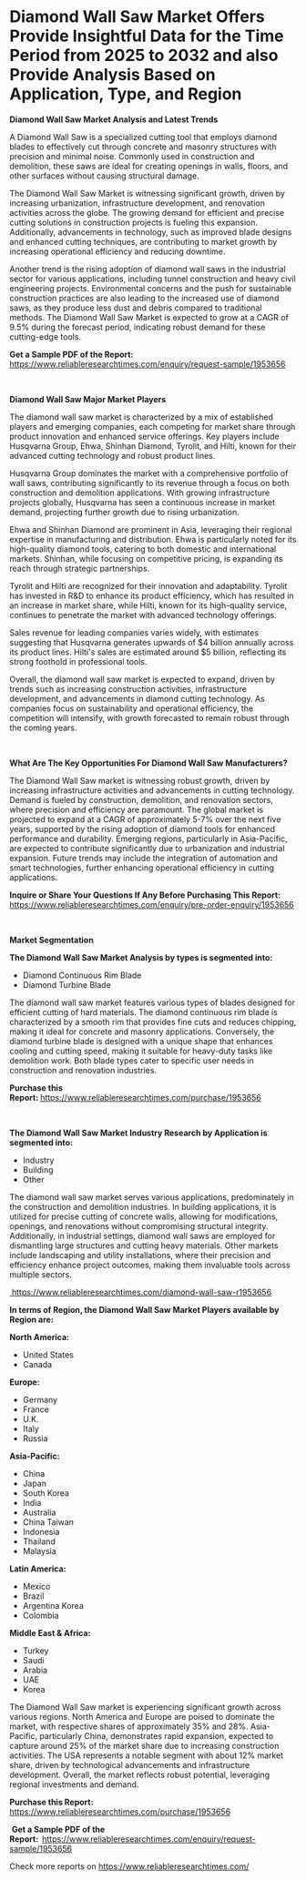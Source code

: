 <p><h1>Diamond Wall Saw Market Offers Provide Insightful Data for the Time Period from 2025 to 2032 and also Provide Analysis Based on Application, Type, and Region</h1></p><p><strong>Diamond Wall Saw Market Analysis and Latest Trends</strong></p>
<p><p>A Diamond Wall Saw is a specialized cutting tool that employs diamond blades to effectively cut through concrete and masonry structures with precision and minimal noise. Commonly used in construction and demolition, these saws are ideal for creating openings in walls, floors, and other surfaces without causing structural damage. </p><p>The Diamond Wall Saw Market is witnessing significant growth, driven by increasing urbanization, infrastructure development, and renovation activities across the globe. The growing demand for efficient and precise cutting solutions in construction projects is fueling this expansion. Additionally, advancements in technology, such as improved blade designs and enhanced cutting techniques, are contributing to market growth by increasing operational efficiency and reducing downtime. </p><p>Another trend is the rising adoption of diamond wall saws in the industrial sector for various applications, including tunnel construction and heavy civil engineering projects. Environmental concerns and the push for sustainable construction practices are also leading to the increased use of diamond saws, as they produce less dust and debris compared to traditional methods. The Diamond Wall Saw Market is expected to grow at a CAGR of 9.5% during the forecast period, indicating robust demand for these cutting-edge tools.</p></p>
<p><strong>Get a Sample PDF of the Report:&nbsp;</strong> <a href="https://www.reliableresearchtimes.com/enquiry/request-sample/1953656?utm_campaign=3548&utm_medium=2&utm_source=Github&utm_content=ia&utm_term=10042025&utm_id=diamond-wall-saw">https://www.reliableresearchtimes.com/enquiry/request-sample/1953656</a></p>
<p>&nbsp;</p>
<p><strong>Diamond Wall Saw Major Market Players</strong></p>
<p><p>The diamond wall saw market is characterized by a mix of established players and emerging companies, each competing for market share through product innovation and enhanced service offerings. Key players include Husqvarna Group, Ehwa, Shinhan Diamond, Tyrolit, and Hilti, known for their advanced cutting technology and robust product lines. </p><p>Husqvarna Group dominates the market with a comprehensive portfolio of wall saws, contributing significantly to its revenue through a focus on both construction and demolition applications. With growing infrastructure projects globally, Husqvarna has seen a continuous increase in market demand, projecting further growth due to rising urbanization.</p><p>Ehwa and Shinhan Diamond are prominent in Asia, leveraging their regional expertise in manufacturing and distribution. Ehwa is particularly noted for its high-quality diamond tools, catering to both domestic and international markets. Shinhan, while focusing on competitive pricing, is expanding its reach through strategic partnerships.</p><p>Tyrolit and Hilti are recognized for their innovation and adaptability. Tyrolit has invested in R&D to enhance its product efficiency, which has resulted in an increase in market share, while Hilti, known for its high-quality service, continues to penetrate the market with advanced technology offerings.</p><p>Sales revenue for leading companies varies widely, with estimates suggesting that Husqvarna generates upwards of $4 billion annually across its product lines. Hilti's sales are estimated around $5 billion, reflecting its strong foothold in professional tools.</p><p>Overall, the diamond wall saw market is expected to expand, driven by trends such as increasing construction activities, infrastructure development, and advancements in diamond cutting technology. As companies focus on sustainability and operational efficiency, the competition will intensify, with growth forecasted to remain robust through the coming years.</p></p>
<p>&nbsp;</p>
<p><strong>What Are The Key Opportunities For Diamond Wall Saw Manufacturers?</strong></p>
<p><p>The Diamond Wall Saw market is witnessing robust growth, driven by increasing infrastructure activities and advancements in cutting technology. Demand is fueled by construction, demolition, and renovation sectors, where precision and efficiency are paramount. The global market is projected to expand at a CAGR of approximately 5-7% over the next five years, supported by the rising adoption of diamond tools for enhanced performance and durability. Emerging regions, particularly in Asia-Pacific, are expected to contribute significantly due to urbanization and industrial expansion. Future trends may include the integration of automation and smart technologies, further enhancing operational efficiency in cutting applications.</p></p>
<p><strong>Inquire or Share Your Questions If Any Before Purchasing This Report:</strong> <a href="https://www.reliableresearchtimes.com/enquiry/pre-order-enquiry/1953656?utm_campaign=3548&utm_medium=2&utm_source=Github&utm_content=ia&utm_term=10042025&utm_id=diamond-wall-saw">https://www.reliableresearchtimes.com/enquiry/pre-order-enquiry/1953656</a></p>
<p>&nbsp;</p>
<p><strong>Market Segmentation</strong></p>
<p><strong>The Diamond Wall Saw Market Analysis by types is segmented into:</strong></p>
<p><ul><li>Diamond Continuous Rim Blade</li><li>Diamond Turbine Blade</li></ul></p>
<p><p>The diamond wall saw market features various types of blades designed for efficient cutting of hard materials. The diamond continuous rim blade is characterized by a smooth rim that provides fine cuts and reduces chipping, making it ideal for concrete and masonry applications. Conversely, the diamond turbine blade is designed with a unique shape that enhances cooling and cutting speed, making it suitable for heavy-duty tasks like demolition work. Both blade types cater to specific user needs in construction and renovation industries.</p></p>
<p><strong>Purchase this Report:&nbsp;</strong><a href="https://www.reliableresearchtimes.com/purchase/1953656?utm_campaign=3548&utm_medium=2&utm_source=Github&utm_content=ia&utm_term=10042025&utm_id=diamond-wall-saw">https://www.reliableresearchtimes.com/purchase/1953656</a></p>
<p>&nbsp;</p>
<p><strong>The Diamond Wall Saw Market Industry Research by Application is segmented into:</strong></p>
<p><ul><li>Industry</li><li>Building</li><li>Other</li></ul></p>
<p><p>The diamond wall saw market serves various applications, predominately in the construction and demolition industries. In building applications, it is utilized for precise cutting of concrete walls, allowing for modifications, openings, and renovations without compromising structural integrity. Additionally, in industrial settings, diamond wall saws are employed for dismantling large structures and cutting heavy materials. Other markets include landscaping and utility installations, where their precision and efficiency enhance project outcomes, making them invaluable tools across multiple sectors.</p></p>
<p><a href="https://www.reliableresearchtimes.com/diamond-wall-saw-r1953656?utm_campaign=3548&utm_medium=2&utm_source=Github&utm_content=ia&utm_term=10042025&utm_id=diamond-wall-saw">&nbsp;https://www.reliableresearchtimes.com/diamond-wall-saw-r1953656</a></p>
<p><strong>In terms of Region, the Diamond Wall Saw Market Players available by Region are:</strong></p>
<p>
    <p> <strong> North America: </strong>
        <ul>
            <li>United States</li>
            <li>Canada</li>
        </ul>
        </p> 
    <p> <strong> Europe: </strong>
        <ul>
            <li>Germany</li>
            <li>France</li>
            <li>U.K.</li>
            <li>Italy</li>
            <li>Russia</li>
        </ul>
        </p> 
    <p> <strong> Asia-Pacific: </strong>
        <ul>
            <li>China</li>
            <li>Japan</li>
            <li>South Korea</li>
            <li>India</li>
            <li>Australia</li>
            <li>China Taiwan</li>
            <li>Indonesia</li>
            <li>Thailand</li>
            <li>Malaysia</li>
        </ul>
        </p> 
    <p> <strong> Latin America: </strong>
        <ul>
            <li>Mexico</li>
            <li>Brazil</li>
            <li>Argentina Korea</li>
            <li>Colombia</li>
        </ul>
        </p> 
    <p> <strong> Middle East & Africa: </strong>
        <ul>
            <li>Turkey</li>
            <li>Saudi</li>
            <li>Arabia</li>
            <li>UAE</li>
            <li>Korea</li>
        </ul>
    </p>
    </p>
<p><p>The Diamond Wall Saw market is experiencing significant growth across various regions. North America and Europe are poised to dominate the market, with respective shares of approximately 35% and 28%. Asia-Pacific, particularly China, demonstrates rapid expansion, expected to capture around 25% of the market share due to increasing construction activities. The USA represents a notable segment with about 12% market share, driven by technological advancements and infrastructure development. Overall, the market reflects robust potential, leveraging regional investments and demand.</p></p>
<p><strong>Purchase this Report: </strong><a href="https://www.reliableresearchtimes.com/purchase/1953656?utm_campaign=3548&utm_medium=2&utm_source=Github&utm_content=ia&utm_term=10042025&utm_id=diamond-wall-saw">https://www.reliableresearchtimes.com/purchase/1953656</a></p>
<p>&nbsp;<strong>Get a Sample PDF of the Report:&nbsp;&nbsp;</strong><a href="https://www.reliableresearchtimes.com/enquiry/request-sample/1953656?utm_campaign=3548&utm_medium=2&utm_source=Github&utm_content=ia&utm_term=10042025&utm_id=diamond-wall-saw">https://www.reliableresearchtimes.com/enquiry/request-sample/1953656</a></p>
<p><strong></strong></p>
<p>Check more reports on <a href="https://www.reliableresearchtimes.com/?utm_campaign=3548&utm_medium=2&utm_source=Github&utm_content=ia&utm_term=10042025&utm_id=diamond-wall-saw">https://www.reliableresearchtimes.com/</a></p>